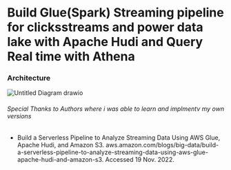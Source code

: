 
# Build Glue(Spark) Streaming pipeline for clicksstreams and power data lake with Apache Hudi and Query Real time with Athena

### Architecture 
![Untitled Diagram drawio](https://user-images.githubusercontent.com/39345855/202859464-c8550ff2-191b-4d1a-a44f-1f6f785ad27d.png)


###### Special Thanks to Authors where i was able to learn and implmentv my own versions 
* Build a Serverless Pipeline to Analyze Streaming Data Using AWS Glue, Apache Hudi, and Amazon S3. aws.amazon.com/blogs/big-data/build-a-serverless-pipeline-to-analyze-streaming-data-using-aws-glue-apache-hudi-and-amazon-s3. Accessed 19 Nov. 2022.
